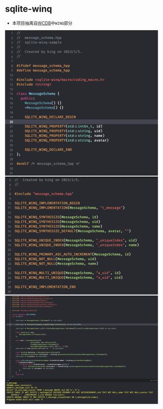 # sqlite-winq

* 本项目抽离自[WCDB](https://github.com/Tencent/wcdb)中`WINQ`部分 

![](./snapshoots/1.png)
![](./snapshoots/2.png)
![](./snapshoots/3.png)
